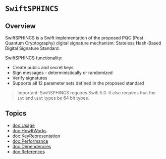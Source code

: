 # ``SwiftSPHINCS``

## Overview

SwiftSPHINCS is a Swift implementation of the proposed PQC (Post Quantum Cryptography)
digital signature mechanism: Stateless Hash-Based Digital Signature Standard.

SwiftSPHINCS functionality:

* Create public and secret keys
* Sign messages - deterministically or randomized
* Verify signatures
* Supports all 12 parameter sets defined in the proposed standard

> Important:
SwiftSPHINCS requires Swift 5.0. It also requires that the `Int` and `UInt` types be 64 bit types.

## Topics

- <doc:Usage>
- <doc:HowItWorks>
- <doc:KeyRepresentation>
- <doc:Performance>
- <doc:Dependencies>
- <doc:References>
